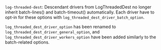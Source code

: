 `log-threaded-dest`: Descendant drivers from LogThreadedDest no longer inherit
batch-lines() and batch-timeout() automatically. Each driver have to opt-in for
these options with `log_threaded_dest_driver_batch_option`.

`log_threaded_dest_driver_option` has been renamed to `log_threaded_dest_driver_general_option`,
and `log_threaded_dest_driver_workers_option` have been added similarly to the
batch-related options.
